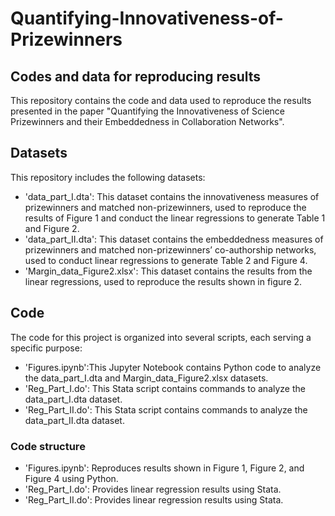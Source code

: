 # Quantifying-Innovativeness-of-Prizewinners
## Codes and data for reproducing results
This repository contains the code and data used to reproduce the results presented in the paper "Quantifying the Innovativeness of Science Prizewinners and their Embeddedness in Collaboration Networks". 

## Datasets
This repository includes the following datasets: 

* 'data_part_I.dta': This dataset contains the innovativeness measures of prizewinners and matched non-prizewinners, used to reproduce the results of Figure 1 and conduct the linear regressions to generate Table 1 and Figure 2.  
* 'data_part_II.dta': This dataset contains the embeddedness measures of prizewinners and matched non-prizewinners’ co-authorship networks, used to conduct linear regressions to generate Table 2 and Figure 4.
* 'Margin_data_Figure2.xlsx': This dataset contains the results from the linear regressions, used to reproduce the results shown in figure 2.

## Code 
The code for this project is organized into several scripts, each serving a specific purpose:
* 'Figures.ipynb':This Jupyter Notebook contains Python code to analyze the data_part_I.dta and Margin_data_Figure2.xlsx datasets.
* 'Reg_Part_I.do': This Stata script contains commands to analyze the data_part_I.dta dataset.
* 'Reg_Part_II.do': This Stata script contains commands to analyze the data_part_II.dta dataset.

### Code structure 
* 'Figures.ipynb': Reproduces results shown in Figure 1, Figure 2, and Figure 4 using Python.
* 'Reg_Part_I.do': Provides linear regression results using Stata.
* 'Reg_Part_II.do': Provides linear regression results using Stata.


